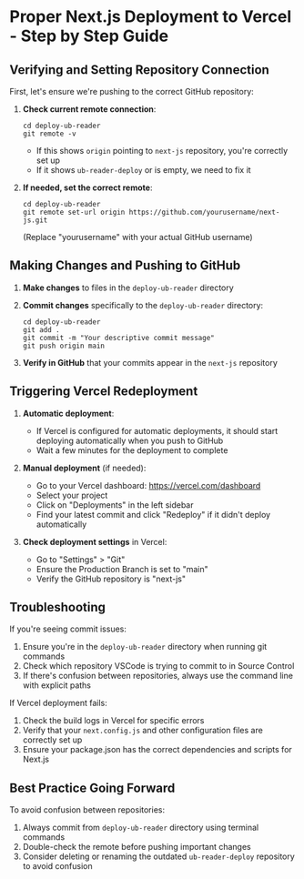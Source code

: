 # Proper Next.js Deployment to Vercel - Step by Step Guide

## Verifying and Setting Repository Connection

First, let's ensure we're pushing to the correct GitHub repository:

1. **Check current remote connection**:

   ```
   cd deploy-ub-reader
   git remote -v
   ```

   - If this shows `origin` pointing to `next-js` repository, you're correctly set up
   - If it shows `ub-reader-deploy` or is empty, we need to fix it

2. **If needed, set the correct remote**:
   ```
   cd deploy-ub-reader
   git remote set-url origin https://github.com/yourusername/next-js.git
   ```
   (Replace "yourusername" with your actual GitHub username)

## Making Changes and Pushing to GitHub

1. **Make changes** to files in the `deploy-ub-reader` directory

2. **Commit changes** specifically to the `deploy-ub-reader` directory:

   ```
   cd deploy-ub-reader
   git add .
   git commit -m "Your descriptive commit message"
   git push origin main
   ```

3. **Verify in GitHub** that your commits appear in the `next-js` repository

## Triggering Vercel Redeployment

1. **Automatic deployment**:

   - If Vercel is configured for automatic deployments, it should start deploying automatically when you push to GitHub
   - Wait a few minutes for the deployment to complete

2. **Manual deployment** (if needed):

   - Go to your Vercel dashboard: https://vercel.com/dashboard
   - Select your project
   - Click on "Deployments" in the left sidebar
   - Find your latest commit and click "Redeploy" if it didn't deploy automatically

3. **Check deployment settings** in Vercel:
   - Go to "Settings" > "Git"
   - Ensure the Production Branch is set to "main"
   - Verify the GitHub repository is "next-js"

## Troubleshooting

If you're seeing commit issues:

1. Ensure you're in the `deploy-ub-reader` directory when running git commands
2. Check which repository VSCode is trying to commit to in Source Control
3. If there's confusion between repositories, always use the command line with explicit paths

If Vercel deployment fails:

1. Check the build logs in Vercel for specific errors
2. Verify that your `next.config.js` and other configuration files are correctly set up
3. Ensure your package.json has the correct dependencies and scripts for Next.js

## Best Practice Going Forward

To avoid confusion between repositories:

1. Always commit from `deploy-ub-reader` directory using terminal commands
2. Double-check the remote before pushing important changes
3. Consider deleting or renaming the outdated `ub-reader-deploy` repository to avoid confusion
